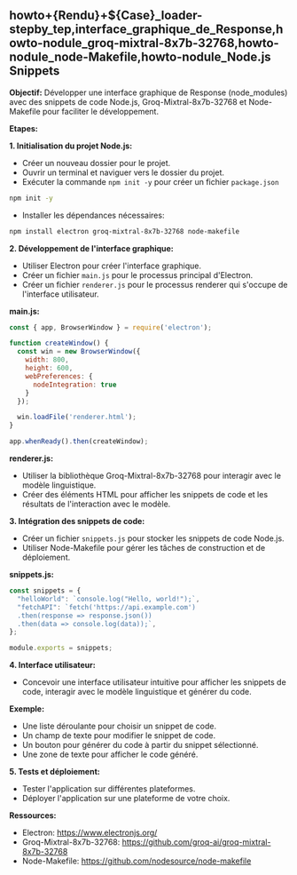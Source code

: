 ##  howto+{Rendu}+${Case}_loader-stepby_tep,interface_graphique_de_Response,howto-nodule_groq-mixtral-8x7b-32768,howto-nodule_node-Makefile,howto-nodule_Node.js Snippets

**Objectif:** Développer une interface graphique de Response (node_modules) avec des snippets de code Node.js, Groq-Mixtral-8x7b-32768 et Node-Makefile pour faciliter le développement.

**Etapes:**

**1.  Initialisation du projet Node.js:**

*   Créer un nouveau dossier pour le projet.
*   Ouvrir un terminal et naviguer vers le dossier du projet.
*   Exécuter la commande `npm init -y` pour créer un fichier `package.json`

```bash
npm init -y
```

*   Installer les dépendances nécessaires:

```bash
npm install electron groq-mixtral-8x7b-32768 node-makefile
```

**2.  Développement de l'interface graphique:**

*   Utiliser Electron pour créer l'interface graphique.
*   Créer un fichier `main.js` pour le processus principal d'Electron.
*   Créer un fichier `renderer.js` pour le processus renderer qui s'occupe de l'interface utilisateur.

**main.js:**

```javascript
const { app, BrowserWindow } = require('electron');

function createWindow() {
  const win = new BrowserWindow({
    width: 800,
    height: 600,
    webPreferences: {
      nodeIntegration: true
    }
  });

  win.loadFile('renderer.html');
}

app.whenReady().then(createWindow);
```

**renderer.js:**

*   Utiliser la bibliothèque Groq-Mixtral-8x7b-32768 pour interagir avec le modèle linguistique.
*   Créer des éléments HTML pour afficher les snippets de code et les résultats de l'interaction avec le modèle.

**3.  Intégration des snippets de code:**

*   Créer un fichier `snippets.js` pour stocker les snippets de code Node.js.
*   Utiliser Node-Makefile pour gérer les tâches de construction et de déploiement.

**snippets.js:**

```javascript
const snippets = {
  "helloWorld": `console.log("Hello, world!");`,
  "fetchAPI": `fetch('https://api.example.com')
  .then(response => response.json())
  .then(data => console.log(data));`,
};

module.exports = snippets;
```

**4.  Interface utilisateur:**

*   Concevoir une interface utilisateur intuitive pour afficher les snippets de code, interagir avec le modèle linguistique et générer du code.

**Exemple:**

*   Une liste déroulante pour choisir un snippet de code.
*   Un champ de texte pour modifier le snippet de code.
*   Un bouton pour générer du code à partir du snippet sélectionné.
*   Une zone de texte pour afficher le code généré.

**5.  Tests et déploiement:**

*   Tester l'application sur différentes plateformes.
*   Déployer l'application sur une plateforme de votre choix.

**Ressources:**

*   Electron: https://www.electronjs.org/
*   Groq-Mixtral-8x7b-32768: https://github.com/groq-ai/groq-mixtral-8x7b-32768
*   Node-Makefile: https://github.com/nodesource/node-makefile



